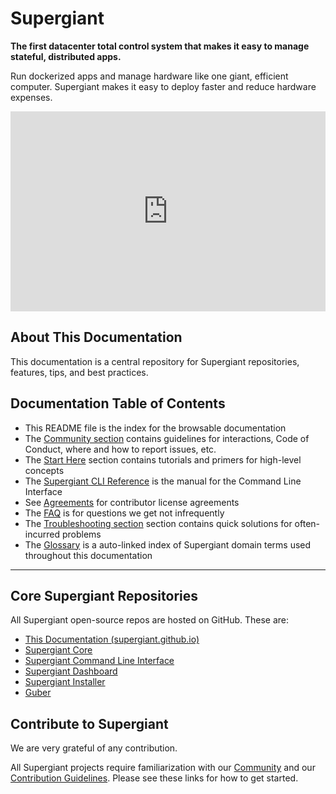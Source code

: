[Contrib Guide]: ./docs/community/contribution-guidelines.md "Supergiant Community Contribution Guidelines"
[Community]: ./docs/community/ "The Supergiant Community"
[Start Here]: ./docs/start/ "Supergiant: Start Here"

[Supergiant Documentation Repo]: https://github.com/supergiant/supergiant.github.io
[Supergiant Core Repo]: https://github.com/supergiant/supergiant
[Supergiant CLI Repo]: https://github.com/supergiant/supergiant-cli
[Supergiant Dashboard Repo]: https://github.com/supergiant/supergiant-dashboard
[Supergiant installer Repo]: https://github.com/supergiant/supergiant-installer
[Guber Repo]: https://github.com/supergiant/guber
[Community Docs]: ./docs/community/README.md
[Start Docs]: ./docs/start/README.md
[CLI Docs]: ./docs/cli/README.md
[Agreements Docs]: ./docs/agreements/README.md
[FAQ]: ./FAQ.md
[Troubleshooting]: ./troubleshooting.md
[Glossary]: ./GLOSSARY.md

Supergiant
=======================================================================

**The first datacenter total control system that makes it easy to manage stateful, distributed apps.**


Run dockerized apps and manage hardware like one giant, efficient computer. Supergiant makes it easy to deploy faster and reduce hardware expenses.

<iframe
  src="https://www.youtube.com/embed/YORNBfoC3-I"
  allowfullscreen
  frameborder="0"
  width="100%"
  height="320"
  >

  **Watch the Supergiant Introduction video to learn more.**

  https://www.youtube.com/watch?v=YORNBfoC3-I

</iframe>


About This Documentation
-----------------------------------------------------------------------

This documentation is a central repository for Supergiant repositories, features, tips, and best practices.


Documentation Table of Contents
-----------------------------------------------------------------------

* This README file is the index for the browsable documentation
* The [Community section][Community Docs] contains guidelines for interactions, Code of Conduct, where and how to report issues, etc.
* The [Start Here][Start Docs] section contains tutorials and primers for high-level concepts
* The [Supergiant CLI Reference][CLI Docs] is the manual for the Command Line Interface
* See [Agreements][Agreements Docs] for contributor license agreements
* The [FAQ][FAQ] is for questions we get not infrequently
* The [Troubleshooting section][Troubleshooting] section contains quick solutions for often-incurred problems
* The [Glossary][Glossary] is a auto-linked index of Supergiant domain terms used throughout this documentation


-----------------------------------------------------------------------


Core Supergiant Repositories
-----------------------------------------------------------------------

All Supergiant open-source repos are hosted on GitHub. These are:

* [This Documentation (supergiant.github.io)][Supergiant Documentation Repo]
* [Supergiant Core][Supergiant Core Repo]
* [Supergiant Command Line Interface][Supergiant CLI Repo]
* [Supergiant Dashboard][Supergiant Dashboard Repo]
* [Supergiant Installer][Supergiant Installer Repo]
* [Guber][Guber Repo]


Contribute to Supergiant
-----------------------------------------------------------------------

We are very grateful of any contribution.

All Supergiant projects require familiarization with our [Community][Community] and our [Contribution Guidelines][Contrib Guide]. Please see these links for how to get started.
